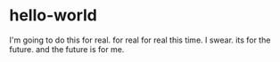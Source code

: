 # hello-world

I'm going to do this for real. for real for real this time. I swear. its for the future. 
and the future is for me.
